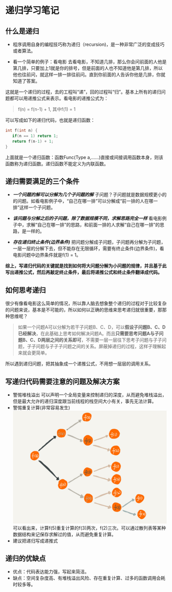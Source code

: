 # 递归学习笔记

## 什么是递归

* 程序调用自身的编程技巧称为递归（recursion)，是一种非常广泛的变成技巧或者算法。

* 看一个简单的例子：看电影
  去看电影，不知道几排，那么你会问前面的人他是第几排，只要加上1就是你的排号，但是前面的人也不知道他是第几排，所以他也往前问，就这样一排一排往前问。直到你前面的人告诉你他是几排，你就知道了答案。

这就是一个递归的过程，去的工程叫“递”，回的过程叫“归”。基本上所有的递归问题都可以用递推公式来表示。看电影的递推公式为：
>f(n) = f(n-1) + 1, 其中f(1) = 1

可以写成如下的递归代码，也就是递归函数：

```` C
int f(int n) {
   if(n == 1) return 1;
   return f(n-1) + 1;
}
````

上面就是一个递归函数：函数Func(Type a,……)直接或间接调用函数本身，则该函数称为递归函数。递归函数不能定义为内联函数。

## 递归需要满足的三个条件

* ***一个问题的解可以分解为几个子问题的解***
  子问题？子问题就是数据规模更小的的问题。如看电影例子中，“自己在哪一排”可以分解成“前一排的人在哪一排”这样一个子问题。

* ***该问题与分解之后的子问题，除了数据规模不同，求解思路完全一样***
  看电影例子中，求解“自己在哪一排”的思路，和前面一排的人求解“自己在哪一排”的思路，是一样的。

* ***存在递归终止条件(边界条件)***
  把问题分解成子问题，子问题再分解为子问题，一层一层的分解下去，但不能存在无限循环，需要有终止条件(边界条件)，看电影问题中边界条件就是f(1) = 1。

**综上，写递归代码的关键就是找到如何将大问题分解为小问题的规律，并且基于此写出递推公式，然后再敲定终止条件，最后将递推公式和终止条件翻译成代码。**

## 如何思考递归

很少有像看电影这么简单的情况，所以靠人脑去想象整个递归的过程对于比较复杂的问题来说，基本是不可能的，所以如何以正确的思维来思考递归就很重要，那那种思维呢？

>如果一个问题A可以分解为若干子问题B、C、D，可以**假设子问题B、C、D已经解决**，在此基础上思考如何解决问题A。而且**只需要思考问题A与子问题B、C、D两层之间的关系即可**，不需要一层一层往下思考子问题与子子问题，子子问题与子子子问题之间的关系。屏蔽掉递归的过程，这样子理解起来就会更简单。

所以遇到递归问题，把其抽象成一个递推公式，不用想一层层的调用关系。

## 写递归代码需要注意的问题及解决方案

* 警惕堆栈溢出
  可以声明一个全局变量来控制递归的深度，从而避免堆栈溢出，但是最大允许的递归深度跟当前线程的栈空间大小有关，事先无法计算。
* 警惕重复计算(非常容易发生)
  ![重复计算的例子](./pic/递归重复计算.jpg)
  可以看出来，计算f(5)重复计算的f(3)两次，f(2)三次。可以通过散列表等某种数据结构来记保存求解过的值，从而避免重复计算。
* 建议把递归写成递推式

## 递归的优缺点

* 优点：代码表达能力强，写起来简洁。
* 缺点：空间复杂度高、有堆栈溢出风险、存在重复计算、过多的函数调用会耗时较多等。

